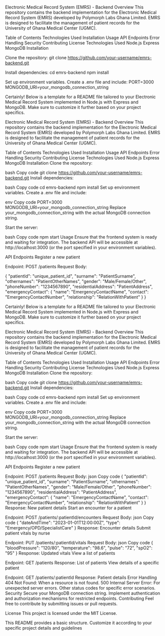 Electronic Medical Record System (EMRS) - Backend
Overview
This repository contains the backend implementation for the Electronic Medical Record System (EMRS) developed by Polymorph Labs Ghana Limited. EMRS is designed to facilitate the management of patient records for the University of Ghana Medical Center (UGMC).

Table of Contents
Technologies Used
Installation
Usage
API Endpoints
Error Handling
Security
Contributing
License
Technologies Used
Node.js
Express
MongoDB
Installation

Clone the repository: git clone https://github.com/your-username/emrs-backend.git

Install dependencies: cd emrs-backend
npm install

Set up environment variables. Create a .env file and include: PORT=3000
MONGODB_URI=your_mongodb_connection_string




Certainly! Below is a template for a README file tailored to your Electronic Medical Record System implemented in Node.js with Express and MongoDB. Make sure to customize it further based on your project specifics.

Electronic Medical Record System (EMRS) - Backend
Overview
This repository contains the backend implementation for the Electronic Medical Record System (EMRS) developed by Polymorph Labs Ghana Limited. EMRS is designed to facilitate the management of patient records for the University of Ghana Medical Center (UGMC).

Table of Contents
Technologies Used
Installation
Usage
API Endpoints
Error Handling
Security
Contributing
License
Technologies Used
Node.js
Express
MongoDB
Installation
Clone the repository:

bash
Copy code
git clone https://github.com/your-username/emrs-backend.git
Install dependencies:

bash
Copy code
cd emrs-backend
npm install
Set up environment variables. Create a .env file and include:

env
Copy code
PORT=3000
MONGODB_URI=your_mongodb_connection_string
Replace your_mongodb_connection_string with the actual MongoDB connection string.

Start the server:

bash
Copy code
npm start
Usage
Ensure that the frontend system is ready and waiting for integration. The backend API will be accessible at http://localhost:3000 (or the port specified in your environment variables).

API Endpoints
Register a new patient

Endpoint: POST /patients
Request Body: 

{
  "patientId": "unique_patient_id",
  "surname": "PatientSurname",
  "othernames": "PatientOtherNames",
  "gender": "Male/Female/Other",
  "phoneNumber": "1234567890",
  "residentialAddress": "PatientAddress",
  "emergencyContact": {
    "name": "EmergencyContactName",
    "contact": "EmergencyContactNumber",
    "relationship": "RelationWithPatient"
  }
}




Certainly! Below is a template for a README file tailored to your Electronic Medical Record System implemented in Node.js with Express and MongoDB. Make sure to customize it further based on your project specifics.

Electronic Medical Record System (EMRS) - Backend
Overview
This repository contains the backend implementation for the Electronic Medical Record System (EMRS) developed by Polymorph Labs Ghana Limited. EMRS is designed to facilitate the management of patient records for the University of Ghana Medical Center (UGMC).

Table of Contents
Technologies Used
Installation
Usage
API Endpoints
Error Handling
Security
Contributing
License
Technologies Used
Node.js
Express
MongoDB
Installation
Clone the repository:

bash
Copy code
git clone https://github.com/your-username/emrs-backend.git
Install dependencies:

bash
Copy code
cd emrs-backend
npm install
Set up environment variables. Create a .env file and include:

env
Copy code
PORT=3000
MONGODB_URI=your_mongodb_connection_string
Replace your_mongodb_connection_string with the actual MongoDB connection string.

Start the server:

bash
Copy code
npm start
Usage
Ensure that the frontend system is ready and waiting for integration. The backend API will be accessible at http://localhost:3000 (or the port specified in your environment variables).

API Endpoints
Register a new patient

Endpoint: POST /patients
Request Body:
json
Copy code
{
  "patientId": "unique_patient_id",
  "surname": "PatientSurname",
  "othernames": "PatientOtherNames",
  "gender": "Male/Female/Other",
  "phoneNumber": "1234567890",
  "residentialAddress": "PatientAddress",
  "emergencyContact": {
    "name": "EmergencyContactName",
    "contact": "EmergencyContactNumber",
    "relationship": "RelationWithPatient"
  }
}
Response: New patient details
Start an encounter for a patient

Endpoint: POST /patients/:patientId/encounters
Request Body:
json
Copy code
{
  "dateAndTime": "2023-01-01T12:00:00Z",
  "type": "Emergency/OPD/SpecialistCare"
}
Response: Encounter details
Submit patient vitals by nurse

Endpoint: PUT /patients/:patientId/vitals
Request Body:
json
Copy code
{
  "bloodPressure": "120/80",
  "temperature": "98.6",
  "pulse": "72",
  "spO2": "95"
}
Response: Updated vitals
View a list of patients

Endpoint: GET /patients
Response: List of patients
View details of a specific patient

Endpoint: GET /patients/:patientId
Response: Patient details
Error Handling
404 Not Found: When a resource is not found.
500 Internal Server Error: For unexpected server errors.
Other status codes for specific error scenarios.
Security
Secure your MongoDB connection string.
Implement authentication and authorization mechanisms for restricted endpoints.
Contributing
Feel free to contribute by submitting issues or pull requests.

License
This project is licensed under the MIT License.

This README provides a basic structure. Customize it according to your specific project details and guidelines


